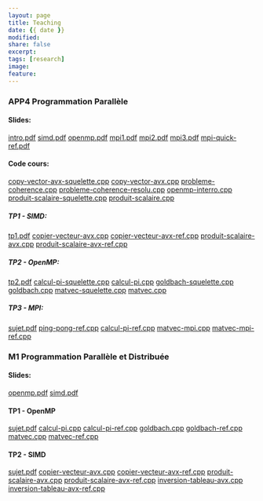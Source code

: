 ```yaml
---
layout: page
title: Teaching
date: {{ date }}
modified:
share: false
excerpt:
tags: [research]
image:
feature:
---
```



### APP4 Programmation Parallèle

#### Slides:
<a href="app4-programmation-parallele-2019/cours/intro.pdf" class="textlink" target="_blank">intro.pdf</a>
<a href="app4-programmation-parallele-2019/cours/simd.pdf" class="textlink" target="_blank">simd.pdf</a>
<a href="app4-programmation-parallele-2019/cours/openmp.pdf" class="textlink" target="_blank">openmp.pdf</a>
<a href="app4-programmation-parallele-2019/cours/mpi1.pdf" class="textlink" target="_blank">mpi1.pdf</a>
<a href="app4-programmation-parallele-2019/cours/mpi2.pdf" class="textlink" target="_blank">mpi2.pdf</a>
<a href="app4-programmation-parallele-2019/cours/mpi3.pdf" class="textlink" target="_blank">mpi3.pdf</a>
<a href="app4-programmation-parallele-2019/cours/mpi-quick-ref.pdf" class="textlink" target="_blank">mpi-quick-ref.pdf</a>

#### Code cours:
<a href="app4-programmation-parallele-2019/cours/code/copy-vector-avx-squelette.cpp" class="textlink" target="_blank">copy-vector-avx-squelette.cpp</a>
<a href="app4-programmation-parallele-2019/cours/code/copy-vector-avx.cpp" class="textlink" target="_blank">copy-vector-avx.cpp</a>
<a href="app4-programmation-parallele-2019/cours/code/probleme-coherence.cpp" class="textlink" target="_blank">probleme-coherence.cpp</a>
<a href="app4-programmation-parallele-2019/cours/code/probleme-coherence-resolu.cpp" class="textlink" target="_blank">probleme-coherence-resolu.cpp</a>
<a href="app4-programmation-parallele-2019/cours/code/openmp-interro.cpp" class="textlink" target="_blank">openmp-interro.cpp</a>
<a href="app4-programmation-parallele-2019/cours/code/produit-scalaire-squelette.cpp" class="textlink" target="_blank">produit-scalaire-squelette.cpp</a>
<a href="app4-programmation-parallele-2019/cours/code/produit-scalaire.cpp" class="textlink" target="_blank">produit-scalaire.cpp</a>

##### TP1 - SIMD:
<a href="app4-programmation-parallele-2019/tp/tp1/tp1.pdf" class="textlink" target="_blank">tp1.pdf</a>
<a href="app4-programmation-parallele-2019/tp/tp1/copier-vecteur-avx.cpp" class="textlink" target="_blank">copier-vecteur-avx.cpp</a>
<a href="app4-programmation-parallele-2019/tp/tp1/copier-vecteur-avx-ref.cpp" class="textlink" target="_blank">copier-vecteur-avx-ref.cpp</a>
<a href="app4-programmation-parallele-2019/tp/tp1/produit-scalaire-avx.cpp" class="textlink" target="_blank">produit-scalaire-avx.cpp</a>
<a href="app4-programmation-parallele-2019/tp/tp1/produit-scalaire-avx-ref.cpp" class="textlink" target="_blank">produit-scalaire-avx-ref.cpp</a>

##### TP2 - OpenMP: 
<a href="app4-programmation-parallele-2019/tp/tp2/tp2.pdf" class="textlink" target="_blank">tp2.pdf</a>
<a href="app4-programmation-parallele-2019/tp/tp2/calcul-pi-squelette.cpp" class="textlink" target="_blank">calcul-pi-squelette.cpp</a>
<a href="app4-programmation-parallele-2019/tp/tp2/calcul-pi.cpp" class="textlink" target="_blank">calcul-pi.cpp</a>
<a href="app4-programmation-parallele-2019/tp/tp2/goldbach-squelette.cpp" class="textlink" target="_blank">goldbach-squelette.cpp</a>
<a href="app4-programmation-parallele-2019/tp/tp2/goldbach.cpp" class="textlink" target="_blank">goldbach.cpp</a>
<a href="app4-programmation-parallele-2019/tp/tp2/matvec-squelette.cpp" class="textlink" target="_blank">matvec-squelette.cpp</a>
<a href="app4-programmation-parallele-2019/tp/tp2/matvec.cpp" class="textlink" target="_blank">matvec.cpp</a>

##### TP3 - MPI:
<a href="app4-programmation-parallele-2019/tp/tp3/sujet.pdf" class="textlink" target="_blank">sujet.pdf</a>
<a href="app4-programmation-parallele-2019/tp/tp3/ping-pong-ref.cpp" class="textlink" target="_blank">ping-pong-ref.cpp</a>
<a href="app4-programmation-parallele-2019/tp/tp3/calcul-pi-ref.cpp" class="textlink" target="_blank">calcul-pi-ref.cpp</a>
<a href="app4-programmation-parallele-2019/tp/tp3/matvec-mpi.cpp" class="textlink" target="_blank">matvec-mpi.cpp</a>
<a href="app4-programmation-parallele-2019/tp/tp3/matvec-mpi-ref.cpp" class="textlink" target="_blank">matvec-mpi-ref.cpp</a>


<!---

### M2FIIL Calcul Haute Performance
#### Slides:
<a href="calcul-haute-performance-2019/cours/intro.pdf" class="textlink" target="_blank">intro.pdf</a>
<a href="calcul-haute-performance-2019/cours/openmp.pdf" class="textlink" target="_blank">openmp.pdf</a>
<a href="calcul-haute-performance-2019/cours/simd.pdf" class="textlink" target="_blank">simd.pdf</a>
<a href="calcul-haute-performance-2019/cours/acces-donne.pdf" class="textlink" target="_blank">acces-donne.pdf</a>
<a href="calcul-haute-performance-2019/cours/mpi-quick-ref.pdf" class="textlink" target="_blank">mpi-quick-ref.pdf</a>

##### TP1 - MPI:
<a href="calcul-haute-performance-2019/tp1/tp1.pdf" class="textlink" target="_blank">tp1.pdf</a>
<a href="calcul-haute-performance-2019/tp1/bitonic-sort.cpp" class="textlink" target="_blank">bitonic-sort.cpp</a>
<a href="calcul-haute-performance-2019/tp1/bitonic-sort-ref.cpp" class="textlink" target="_blank">bitonic-sort-ref.cpp</a>
<a href="calcul-haute-performance-2019/tp1/gen-bitonic-array.py" class="textlink" target="_blank">gen-bitonic-array.py</a>

##### TP2 - OpenMP:
<a href="programmation-parallele-distribuee-2019/tp1/tp2.pdf" class="textlink" target="_blank">tp2.pdf</a>
<a href="programmation-parallele-distribuee-2019/tp1/calcul-pi.cpp" class="textlink" target="_blank">calcul-pi.cpp</a>
<a href="programmation-parallele-distribuee-2019/tp1/calcul-pi-ref.cpp" class="textlink" target="_blank">calcul-pi-ref.cpp</a>
<a href="programmation-parallele-distribuee-2019/tp1/goldbach.cpp" class="textlink" target="_blank">goldbach.cpp</a>
<a href="programmation-parallele-distribuee-2019/tp1/goldbach-ref.cpp" class="textlink" target="_blank">goldbach-ref.cpp</a>
<a href="programmation-parallele-distribuee-2019/tp1/matvec.cpp" class="textlink" target="_blank">matvec.cpp</a>
<a href="programmation-parallele-distribuee-2019/tp1/matvec-ref.cpp" class="textlink" target="_blank">matvec-ref.cpp</a>

##### TP3 - SIMD:
<a href="calcul-haute-performance-2019/tp3/tp3.pdf" class="textlink" target="_blank">tp3.pdf</a>
<a href="calcul-haute-performance-2019/tp3/copier-vecteur-avx-ref.cpp" class="textlink" target="_blank">copier-vecteur-avx-ref.cpp</a>
<a href="calcul-haute-performance-2019/tp3/produit-scalaire-avx-ref.cpp" class="textlink" target="_blank">produit-scalaire-avx-ref.cpp</a>
<a href="calcul-haute-performance-2019/tp3/calcul-filtres-avx-ref.cpp" class="textlink" target="_blank">calcul-filtres-avx-ref.cpp</a>

-->

### M1 Programmation Parallèle et Distribuée
#### Slides:
<a href="programmation-parallele-distribuee-2019/cours/openmp.pdf" class="textlink" target="_blank">openmp.pdf</a>
<a href="programmation-parallele-distribuee-2019/cours/simd.pdf" class="textlink" target="_blank">simd.pdf</a>

#### TP1 - OpenMP
<a href="programmation-parallele-distribuee-2019/tp1/sujet.pdf" class="textlink" target="_blank">sujet.pdf</a>
<a href="programmation-parallele-distribuee-2019/tp1/calcul-pi.cpp" class="textlink" target="_blank">calcul-pi.cpp</a>
<a href="programmation-parallele-distribuee-2019/tp1/calcul-pi-ref.cpp" class="textlink" target="_blank">calcul-pi-ref.cpp</a>
<a href="programmation-parallele-distribuee-2019/tp1/goldbach.cpp" class="textlink" target="_blank">goldbach.cpp</a>
<a href="programmation-parallele-distribuee-2019/tp1/goldbach-ref.cpp" class="textlink" target="_blank">goldbach-ref.cpp</a>
<a href="programmation-parallele-distribuee-2019/tp1/matvec.cpp" class="textlink" target="_blank">matvec.cpp</a>
<a href="programmation-parallele-distribuee-2019/tp1/matvec-ref.cpp" class="textlink" target="_blank">matvec-ref.cpp</a>


#### TP2 - SIMD
<a href="programmation-parallele-distribuee-2019/tp2/sujet.pdf" class="textlink" target="_blank">sujet.pdf</a>
<a href="programmation-parallele-distribuee-2019/tp2/copier-vecteur-avx.cpp" class="textlink" target="_blank">copier-vecteur-avx.cpp</a>
<a href="programmation-parallele-distribuee-2019/tp2/copier-vecteur-avx-ref.cpp" class="textlink" target="_blank">copier-vecteur-avx-ref.cpp</a>
<a href="programmation-parallele-distribuee-2019/tp2/produit-scalaire-avx.cpp" class="textlink" target="_blank">produit-scalaire-avx.cpp</a>
<a href="programmation-parallele-distribuee-2019/tp2/produit-scalaire-avx-ref.cpp" class="textlink" target="_blank">produit-scalaire-avx-ref.cpp</a>
<a href="programmation-parallele-distribuee-2019/tp2/inversion-tableau-avx.cpp" class="textlink" target="_blank">inversion-tableau-avx.cpp</a>
<a href="programmation-parallele-distribuee-2019/tp2/inversion-tableau-avx-ref.cpp" class="textlink" target="_blank">inversion-tableau-avx-ref.cpp</a>

<!---


#### TP

##### TP1 - Introduction au MPI: <a href="app4-programmation-parallele-2018/tp/tp1/tp1.pdf" class="textlink" target="_blank">tp1.pdf</a>  <a href="app4-programmation-parallele-2018/tp/tp1/tp1-fr.pdf" class="textlink" target="_blank">tp1-fr.pdf</a> <a href="app4-programmation-parallele-2018/tp/tp1/tp1.tar" class="textlink" target="_blank">tp1.tar</a> <a href="app4-programmation-parallele-2018/tp/tp1/tp1-sol.tar" class="textlink" target="_blank">tp1-sol.tar</a>


##### TP2 - Broadcast sur les Anneaux: <a href="app4-programmation-parallele-2018/tp/tp2/tp2.pdf" class="textlink" target="_blank">tp2.pdf</a>  <a href="app4-programmation-parallele-2018/tp/tp2/tp2-fr.pdf" class="textlink" target="_blank">tp2-fr.pdf</a> <a href="app4-programmation-parallele-2018/tp/tp2/tp2.tar" class="textlink" target="_blank">tp2.tar</a> <a href="app4-programmation-parallele-2018/tp/tp2/bcast_solution_ref.c" class="textlink" target="_blank">bcast_solution_ref.c</a>

##### TP3 - Multiplication des matrices: <a href="app4-programmation-parallele-2018/tp/tp3/tp3.pdf" class="textlink" target="_blank">tp3.pdf</a> <a href="app4-programmation-parallele-2018/tp/tp3/tp3.tar" class="textlink" target="_blank">tp3.tar</a> <a href="app4-programmation-parallele-2018/tp/tp3/summa-solution-reference.c" class="textlink" target="_blank">summa-solution-reference.c</a>

##### TP4 - Introduction à OpenMP : <a href="app4-programmation-parallele-2018/tp/tp4/tp4.pdf" class="textlink" target="_blank">tp4.pdf</a>

##### TP5 - OpenMP Tasks: <a href="app4-programmation-parallele-2018/tp/tp5/tp5.pdf" class="textlink" target="_blank">tp5.pdf</a>

-->
